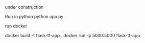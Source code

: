 under construction


Run in python
python app.py

run docker

docker build -t flask-tf-app .
docker run -p 5000:5000 flask-tf-app